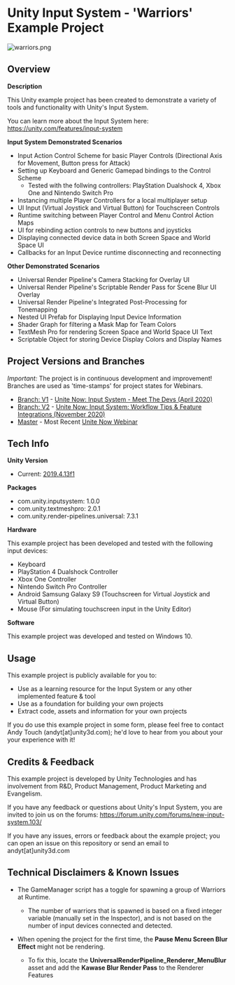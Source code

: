 # Unity Input System - 'Warriors' Example Project

![warriors.png](https://i.imgur.com/m4cuul3.png)


## Overview

**Description**

This Unity example project has been created to demonstrate a variety of tools and functionality with Unity's Input System.

You can learn more about the Input System here: https://unity.com/features/input-system


**Input System Demonstrated Scenarios**
- Input Action Control Scheme for basic Player Controls (Directional Axis for Movement, Button press for Attack)
- Setting up Keyboard and Generic Gamepad bindings to the Control Scheme
  - Tested with the follwing controllers: PlayStation Dualshock 4, Xbox One and Nintendo Switch Pro
- Instancing multiple Player Controllers for a local multiplayer setup
- UI Input (Virtual Joystick and Virtual Button) for Touchscreen Controls
- Runtime switching between Player Control and Menu Control Action Maps
- UI for rebinding action controls to new buttons and joysticks
- Displaying connected device data in both Screen Space and World Space UI
- Callbacks for an Input Device runtime disconnecting and reconnecting

**Other Demonstrated Scenarios**
- Universal Render Pipeline's Camera Stacking for Overlay UI
- Universal Render Pipeline's Scriptable Render Pass for Scene Blur UI Overlay
- Universal Render Pipeline's Integrated Post-Processing for Tonemapping
- Nested UI Prefab for Displaying Input Device Information
- Shader Graph for filtering a Mask Map for Team Colors
- TextMesh Pro for rendering Screen Space and World Space UI Text
- Scriptable Object for storing Device Display Colors and Display Names

## Project Versions and Branches
*Important:* The project is in continuous development and improvement! Branches are used as 'time-stamps' for project states for Webinars.
- [Branch: V1](https://github.com/UnityTechnologies/InputSystem_Warriors/tree/V1) - [Unite Now: Input System - Meet The Devs (April 2020)](https://www.youtube.com/watch?v=gVus9PqfgAM)
- [Branch: V2](https://github.com/UnityTechnologies/InputSystem_Warriors/tree/V2) - [Unite Now: Input System: Workflow Tips & Feature Integrations (November 2020)](https://www.youtube.com/watch?v=xF2zUOfPyg8)
- [Master](https://github.com/UnityTechnologies/InputSystem_Warriors) - Most Recent [Unite Now Webinar](https://www.youtube.com/watch?v=xF2zUOfPyg8)


## Tech Info

**Unity Version**
- Current: [2019.4.13f1](https://unity.com/releases/2019-lts)

**Packages**
- com.unity.inputsystem: 1.0.0
- com.unity.textmeshpro: 2.0.1
- com.unity.render-pipelines.universal: 7.3.1

**Hardware**

This example project has been developed and tested with the following input devices:
- Keyboard
- PlayStation 4 Dualshock Controller
- Xbox One Controller
- Nintendo Switch Pro Controller
- Android Samsung Galaxy S9 (Touchscreen for Virtual Joystick and Virtual Button)
- Mouse (For simulating touchscreen input in the Unity Editor)

**Software**

This example project was developed and tested on Windows 10.

## Usage

This example project is publicly available for you to:
- Use as a learning resource for the Input System or any other implemented feature & tool
- Use as a foundation for building your own projects
- Extract code, assets and information for your own projects

If you do use this example project in some form, please feel free to contact Andy Touch (andyt[at]unity3d.com); he'd love to hear from you about your your experience with it!

## Credits & Feedback

This example project is developed by Unity Technologies and has involvement from R&D, Product Management, Product Marketing and Evangelism.

If you have any feedback or questions about Unity's Input System, you are invited to join us on the forums: https://forum.unity.com/forums/new-input-system.103/

If you have any issues, errors or feedback about the example project; you can open an issue on this repository or send an email to andyt[at]unity3d.com

## Technical Disclaimers & Known Issues

- The GameManager script has a toggle for spawning a group of Warriors at Runtime.
  - The number of warriors that is spawned is based on a fixed integer variable (manually set in the Inspector), and is not based on the number of input devices connected and detected.

- When opening the project for the first time, the **Pause Menu Screen Blur Effect** might not be rendering.
  - To fix this, locate the **UniversalRenderPipeline_Renderer_MenuBlur** asset and add the **Kawase Blur Render Pass** to the Renderer Features
